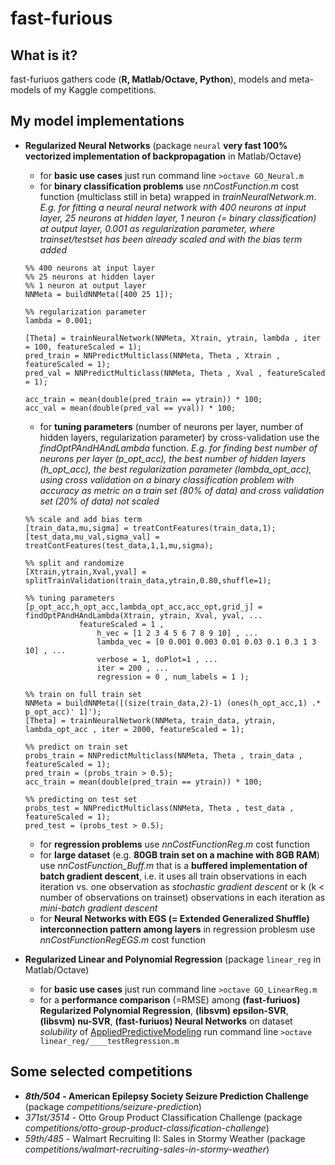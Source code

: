 # fast-furious


## What is it?
  fast-furiuos gathers code (**R, Matlab/Octave, Python**), models and meta-models of my Kaggle competitions.
  
## My model implementations 
  * **Regularized Neural Networks** (package ```neural``` **very fast 100% vectorized implementation of backpropagation** in Matlab/Octave)
    + for **basic use cases** just run command line ```>octave GO_Neural.m```
    + for **binary classification problems** use _nnCostFunction.m_ cost function (multiclass still in beta) wrapped in _trainNeuralNetwork.m_. *E.g. for fitting a neural neural network with 400 neurons at input layer, 25 neurons at hidden layer, 1 neuron (= binary classification) at output layer, 0.001 as regularization parameter, where trainset/testset has been already scaled and with the bias term added* 
    ```
    %% 400 neurons at input layer
    %% 25 neurons at hidden layer
    %% 1 neuron at output layer  
    NNMeta = buildNNMeta([400 25 1]); 
    
    %% regularization parameter 
    lambda = 0.001; 
    
    [Theta] = trainNeuralNetwork(NNMeta, Xtrain, ytrain, lambda , iter = 100, featureScaled = 1); 
    pred_train = NNPredictMulticlass(NNMeta, Theta , Xtrain , featureScaled = 1);
    pred_val = NNPredictMulticlass(NNMeta, Theta , Xval , featureScaled = 1);
    
    acc_train = mean(double(pred_train == ytrain)) * 100;
    acc_val = mean(double(pred_val == yval)) * 100;
    ```
    + for **tuning parameters** (number of neurons per layer, number of hidden layers, regularization parameter) by cross-validation use the _findOptPAndHAndLambda_ function. *E.g. for finding best number of neurons per layer (p_opt_acc), the best number of hidden layers (h_opt_acc), the best regularization parameter (lambda_opt_acc), using cross validation on a binary classification problem with accuracy as metric on a train set (80% of data) and cross validation set (20% of data) not scaled* 
    ```
    %% scale and add bias term 
    [train_data,mu,sigma] = treatContFeatures(train_data,1);
    [test_data,mu_val,sigma_val] = treatContFeatures(test_data,1,1,mu,sigma);
    
    %% split and randomize 
    [Xtrain,ytrain,Xval,yval] = splitTrainValidation(train_data,ytrain,0.80,shuffle=1);

    %% tuning parameters 
    [p_opt_acc,h_opt_acc,lambda_opt_acc,acc_opt,grid_j] = findOptPAndHAndLambda(Xtrain, ytrain, Xval, yval, ...
  				featureScaled = 1 , 
					h_vec = [1 2 3 4 5 6 7 8 9 10] , ...
					lambda_vec = [0 0.001 0.003 0.01 0.03 0.1 0.3 1 3 10] , ...
					verbose = 1, doPlot=1 , ...
					iter = 200 , ...
					regression = 0 , num_labels = 1 );
                      
    %% train on full train set 
    NNMeta = buildNNMeta([(size(train_data,2)-1) (ones(h_opt_acc,1) .* p_opt_acc)' 1]');
    [Theta] = trainNeuralNetwork(NNMeta, train_data, ytrain, lambda_opt_acc , iter = 2000, featureScaled = 1);
  
    %% predict on train set 
    probs_train = NNPredictMulticlass(NNMeta, Theta , train_data , featureScaled = 1);
    pred_train = (probs_train > 0.5);
    acc_train = mean(double(pred_train == ytrain)) * 100;

    %% predicting on test set 
    probs_test = NNPredictMulticlass(NNMeta, Theta , test_data , featureScaled = 1); 
    pred_test = (probs_test > 0.5);
    ```
    + for **regression problems** use _nnCostFunctionReg.m_ cost function 
    + for **large dataset** (e.g. **80GB train set on a machine with 8GB RAM**) use _nnCostFunction_Buff.m_ that is a **buffered implementation of batch gradient descent**, i.e. it uses all train observations in each iteration vs. one observation as _stochastic gradient descent_ or k (k < number of observations on trainset) observations in each iteration as _mini-batch gradient descent_    
    + for **Neural Networks with EGS (= Extended Generalized Shuffle) interconnection pattern among layers** in regression problesm use _nnCostFunctionRegEGS.m_ cost function 
    
  * **Regularized Linear and Polynomial Regression** (package ```linear_reg``` in Matlab/Octave)
    + for **basic use cases** just run command line ```>octave GO_LinearReg.m```
    + for a **performance comparison** (=RMSE) among **(fast-furiuos) Regularized Polynomial Regression**, **(libsvm) epsilon-SVR**, **(libsvm) nu-SVR**, **(fast-furiuos) Neural Networks** on dataset *solubility* of [AppliedPredictiveModeling](http://appliedpredictivemodeling.com/) run command line ```>octave linear_reg/____testRegression.m```
  
## Some selected competitions  
  * **_8th/504_ - American Epilepsy Society Seizure Prediction Challenge** (package _competitions/seizure-prediction_)
  * _371st/3514_ - Otto Group Product Classification Challenge (package _competitions/otto-group-product-classification-challenge_)
  * _59th/485_ - Walmart Recruiting II: Sales in Stormy Weather (package _competitions/walmart-recruiting-sales-in-stormy-weather_)
